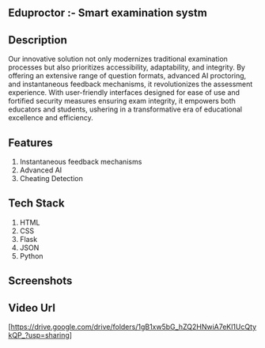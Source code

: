 ## Eduproctor :- Smart  examination systm

## Description
Our innovative solution not only modernizes traditional examination processes but also prioritizes accessibility, adaptability, and integrity. By offering an extensive range of question formats, advanced AI proctoring, and instantaneous feedback mechanisms, it revolutionizes the assessment experience. With user-friendly interfaces designed for ease of use and fortified security measures ensuring exam integrity, it empowers both educators and students, ushering in a transformative era of educational excellence and efficiency.

## Features 
1. Instantaneous feedback mechanisms
2. Advanced AI
3. Cheating Detection

## Tech Stack
1. HTML
2. CSS
3. Flask
4. JSON
5. Python

## Screenshots




## Video Url
[https://drive.google.com/drive/folders/1gB1xw5bG_hZQ2HNwiA7eKl1UcQtykQP_?usp=sharing]
